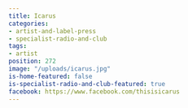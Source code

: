 ```yaml
---
title: Icarus
categories:
- artist-and-label-press
- specialist-radio-and-club
tags:
- artist
position: 272
image: "/uploads/icarus.jpg"
is-home-featured: false
is-specialist-radio-and-club-featured: true
facebook: https://www.facebook.com/thisisicarus
---
```



